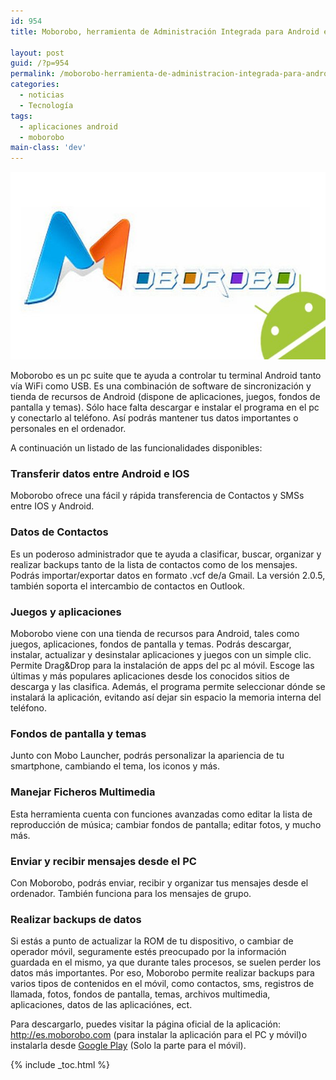 ```yaml
---
id: 954
title: Moborobo, herramienta de Administración Integrada para Android en el PC

layout: post
guid: /?p=954
permalink: /moborobo-herramienta-de-administracion-integrada-para-android-en-el-pc/
categories:
  - noticias
  - Tecnología
tags:
  - aplicaciones android
  - moborobo
main-class: 'dev'
---
```

<p dir="ltr">
  <a href="/assets/img/2012/09/moborobo-feature-image-1204261.jpg"><img class="aligncenter size-full wp-image-955" title="moborobo-feature-image-120426" src="/assets/img/2012/09/moborobo-feature-image-1204261.jpg" alt="" width="600" height="300" /></a>
</p>

<p dir="ltr">
  Moborobo es un pc suite que te ayuda a controlar tu terminal Android tanto vía WiFi como USB. Es una combinación de software de sincronización y tienda de recursos de Android (dispone de aplicaciones, juegos, fondos de pantalla y temas). Sólo hace falta descargar e instalar el programa en el pc y conectarlo al teléfono. Así podrás mantener tus datos importantes o personales en el ordenador.
</p>

  
<!--ad-->

<p dir="ltr">
  A continuación un listado de las funcionalidades disponibles:
</p>

<h3 dir="ltr">
  Transferir datos entre Android e IOS
</h3>

<p dir="ltr">
  Moborobo ofrece una fácil y rápida transferencia de Contactos y SMSs entre IOS y Android.
</p>

<h3 dir="ltr">
  Datos de Contactos
</h3>

<p dir="ltr">
  Es un poderoso administrador que te ayuda a clasificar, buscar, organizar y realizar backups tanto de la lista de contactos como de los mensajes. Podrás importar/exportar datos en formato .vcf de/a Gmail. La versión 2.0.5, también soporta el intercambio de contactos en Outlook.
</p>

<h3 dir="ltr">
  Juegos y aplicaciones
</h3>

<p dir="ltr">
  Moborobo viene con una tienda de recursos para Android, tales como juegos, aplicaciones, fondos de pantalla y temas. Podrás descargar, instalar, actualizar y desinstalar aplicaciones y juegos con un simple clic. Permite Drag&Drop para la instalación de apps del pc al móvil. Escoge las últimas y más populares aplicaciones desde los conocidos sitios de descarga y las clasifica. Además, el programa permite seleccionar dónde se instalará la aplicación, evitando así dejar sin espacio la memoria interna del teléfono.
</p>

<h3 dir="ltr">
  Fondos de pantalla y temas
</h3>

<p dir="ltr">
  Junto con Mobo Launcher, podrás personalizar la apariencia de tu smartphone, cambiando el tema, los iconos y más.
</p>

<h3 dir="ltr">
  Manejar Ficheros Multimedia
</h3>

<p dir="ltr">
  Esta herramienta cuenta con funciones avanzadas como editar la lista de reproducción de música; cambiar fondos de pantalla; editar fotos, y mucho más.
</p>

<h3 dir="ltr">
  Enviar y recibir mensajes desde el PC
</h3>

<p dir="ltr">
  Con Moborobo, podrás enviar, recibir y organizar tus mensajes desde el ordenador. También funciona para los mensajes de grupo.
</p>

<h3 dir="ltr">
  Realizar backups de datos
</h3>

<p dir="ltr">
  Si estás a punto de actualizar la ROM de tu dispositivo, o cambiar de operador móvil, seguramente estés preocupado por la información guardada en el mismo, ya que durante tales procesos, se suelen perder los datos más importantes. Por eso, Moborobo permite realizar backups para varios tipos de contenidos en el móvil, como contactos, sms, registros de llamada, fotos, fondos de pantalla, temas, archivos multimedia, aplicaciones, datos de las aplicaciónes, ect.
</p>

<p dir="ltr">
  Para descargarlo, puedes visitar la página oficial de la aplicación: <a href="http://es.moborobo.com/" target="_blank">http://es.moborobo.com</a> (para instalar la aplicación para el PC y móvil)o instalarla desde <a href="https://play.google.com/store/apps/details?id=com.moborobo.daemon&feature=nav_result#?t=W251bGwsMSwxLDMsImNvbS5tb2Jvcm9iby5kYWVtb24iXQ.." target="_blank">Google Play</a> (Solo la parte para el móvil).
</p>



{% include _toc.html %}
